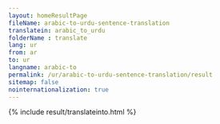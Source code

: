 ```yaml
---
layout: homeResultPage
fileName: arabic-to-urdu-sentence-translation
translatein: arabic_to_urdu
folderName : translate
lang: ur
from: ar
to: ur
langname: arabic-to
permalink: /ur/arabic-to-urdu-sentence-translation/result
sitemap: false
nointernationalization: true
---
```

{% include result/translateinto.html %}

<script src="/js/result/translation.js" data-foldername="{{page.folderName}}" data-lang="{{page.lang}}"></script>
